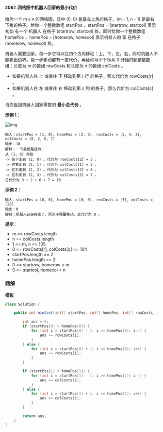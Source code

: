 #### 2087. 网格图中机器人回家的最小代价

给你一个 m x n 的网格图，其中 (0, 0) 是最左上角的格子，(m - 1, n - 1) 是最右下角的格子。给你一个整数数组 startPos ，startPos = [startrow, startcol] 表示 初始 有一个 机器人 在格子 (startrow, startcol) 处。同时给你一个整数数组 homePos ，homePos = [homerow, homecol] 表示机器人的 家 在格子 (homerow, homecol) 处。

机器人需要回家。每一步它可以往四个方向移动：上，下，左，右，同时机器人不能移出边界。每一步移动都有一定代价。再给你两个下标从 0 开始的额整数数组：长度为 m 的数组 rowCosts  和长度为 n 的数组 colCosts 。

* 如果机器人往 上 或者往 下 移动到第 r 行 的格子，那么代价为 rowCosts[r] 。
* 如果机器人往 左 或者往 右 移动到第 c 列 的格子，那么代价为 colCosts[c] 。

请你返回机器人回家需要的 **最小总代价** 。

**示例 1：**

![img](http://gitlab.wsh-study.com/xp-study/LeeteCode/blob/master/模拟/images/网格图中机器人回家的最小代价/1.jpg)

```shell
输入：startPos = [1, 0], homePos = [2, 3], rowCosts = [5, 4, 3], colCosts = [8, 2, 6, 7]
输出：18
解释：一个最优路径为：
从 (1, 0) 开始
-> 往下走到 (2, 0) 。代价为 rowCosts[2] = 3 。
-> 往右走到 (2, 1) 。代价为 colCosts[1] = 2 。
-> 往右走到 (2, 2) 。代价为 colCosts[2] = 6 。
-> 往右走到 (2, 3) 。代价为 colCosts[3] = 7 。
总代价为 3 + 2 + 6 + 7 = 18
```

**示例 2：**

```shell
输入：startPos = [0, 0], homePos = [0, 0], rowCosts = [5], colCosts = [26]
输出：0
解释：机器人已经在家了，所以不需要移动。总代价为 0 。
```

**提示：**

* m == rowCosts.length
* n == colCosts.length
* 1 <= m, n <= 105
* 0 <= rowCosts[r], colCosts[c] <= 104
* startPos.length == 2
* homePos.length == 2
* 0 <= startrow, homerow < m
* 0 <= startcol, homecol < n

### 题解

**模拟**

```java
class Solution {

    public int minCost(int[] startPos, int[] homePos, int[] rowCosts, int[] colCosts) {

        int ans = 0;
        if (startPos[0] > homePos[0]) {
            for (int i = startPos[0] - 1; i >= homePos[0]; i--) {
                ans += rowCosts[i];
            }
        } else {
            for (int i = startPos[0] + 1; i <= homePos[0]; i++) {
                ans += rowCosts[i];
            }
        }

        if (startPos[1] > homePos[1]) {
            for (int i = startPos[1] - 1; i >= homePos[1]; i--) {
                ans += colCosts[i];
            }
        } else {
            for (int i = startPos[1] + 1; i <= homePos[1]; i++) {
                ans += colCosts[i];
            }
        }

        return ans;
    }
}
```

